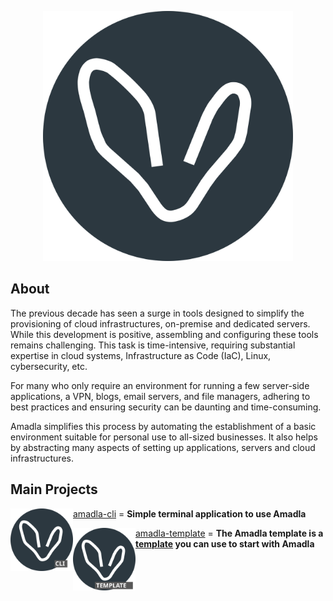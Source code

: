 <p align="center">
<img src="./assets/logo-big-circle.svg" alt="Amadla logo" width="400">
</p>

<h2>About</h2>
The previous decade has seen a surge in tools designed to simplify the provisioning of cloud infrastructures, on-premise and dedicated servers. While this development is positive, assembling and configuring these tools remains challenging. This task is time-intensive, requiring substantial expertise in cloud systems, Infrastructure as Code (IaC), Linux, cybersecurity, etc.

For many who only require an environment for running a few server-side applications, a VPN, blogs, email servers, and file managers, adhering to best practices and ensuring security can be daunting and time-consuming.

Amadla simplifies this process by automating the establishment of a basic environment suitable for personal use to all-sized businesses. It also helps by abstracting many aspects of setting up applications, servers and cloud infrastructures.

<h2>Main Projects</h2>

<p>
 <a href="https://github.com/AmadlaOrg/amadla-cli"><img alt="Amadla CLI logo" src="./assets/amadla-cli-logo.svg" width="100" style="vertical-align: middle; float: left;"> amadla-cli</a> = <strong>Simple terminal application to use Amadla</strong>
</p>

<p>
 <a href="https://github.com/AmadlaOrg/amadla-template"><img alt="Amadla Template logo" src="./assets/amadla-template-logo.svg" width="100" style="vertical-align: middle; float: left;"> amadla-template</a> = <strong>The Amadla template is a <a href="https://docs.github.com/en/repositories/creating-and-managing-repositories/creating-a-repository-from-a-template" title="Creating a repository from a template">template</a> you can use to start with Amadla</strong>
</p>

<!--

**Here are some ideas to get you started:**

🙋‍♀️ A short introduction - what is your organization all about?
🌈 Contribution guidelines - how can the community get involved?
👩‍💻 Useful resources - where can the community find your docs? Is there anything else the community should know?
🍿 Fun facts - what does your team eat for breakfast?
🧙 Remember, you can do mighty things with the power of [Markdown](https://docs.github.com/github/writing-on-github/getting-started-with-writing-and-formatting-on-github/basic-writing-and-formatting-syntax)
-->
